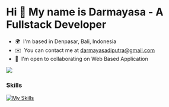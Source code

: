 Hi 👋 My name is Darmayasa - A Fullstack Developer
======================

* 🌍  I'm based in Denpasar, Bali, Indonesia
* ✉️  You can contact me at [darmayasadiputra@gmail.com](mailto:darmayasadiputra@gmail.com)
* 🤝  I'm open to collaborating on Web Based Application

<a href="https://www.github.com/kadekdarmayasa" target="_blank" rel="noreferrer"><img
src="https://img.shields.io/github/followers/kadekdarmayasa?logo=github&style=for-the-badge&color=0891b2&labelColor=1c1917" /></a>

### Skills
[![My Skills](https://skillicons.dev/icons?i=html,css,js,ts,react,redux,sass,tailwind,ubuntu,vite,vscode,postman,php,npm,notion,nodejs,nextjs,nginx,laravel,github,git,bootstrap)](https://skillicons.dev)
